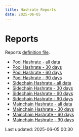 ```yaml
---
title: Hashrate Reports
date: 2025-06-05
---
```


# Reports

Reports [definition file](/conf/reports/hashrates.yml).

* [Pool Hashrate - all data](/pages/reports/hashrates/Pool-Hashrate.html)
* [Pool Hashrate - 30 days](/pages/reports/hashrates/Pool-Hashrate-30-Days.html)
* [Pool Hashrate - 60 days](/pages/reports/hashrates/Pool-Hashrate-60-Days.html)
* [Pool Hashrate - 90 days](/pages/reports/hashrates/Pool-Hashrate-90-Days.html)
* [Sidechain Hashrate - all data](/pages/reports/hashrates/Sidechain-Hashrate.html)
* [Sidechain Hashrate - 30 days](/pages/reports/hashrates/Sidechain-Hashrate-30-Days.html)
* [Sidechain Hashrate - 60 days](/pages/reports/hashrates/Sidechain-Hashrate-60-Days.html)
* [Sidechain Hashrate - 90 days](/pages/reports/hashrates/Sidechain-Hashrate-90-Days.html)
* [Mainchain Hashrate - all data](/pages/reports/hashrates/Mainchain-Hashrate.html)
* [Mainchain Hashrate - 30 days](/pages/reports/hashrates/Mainchain-Hashrate-30-Days.html)
* [Mainchain Hashrate - 60 days](/pages/reports/hashrates/Mainchain-Hashrate-60-Days.html)
* [Mainchain Hashrate - 90 days](/pages/reports/hashrates/Mainchain-Hashrate-90-Days.html)

Last updated: 2025-06-05 00:30
